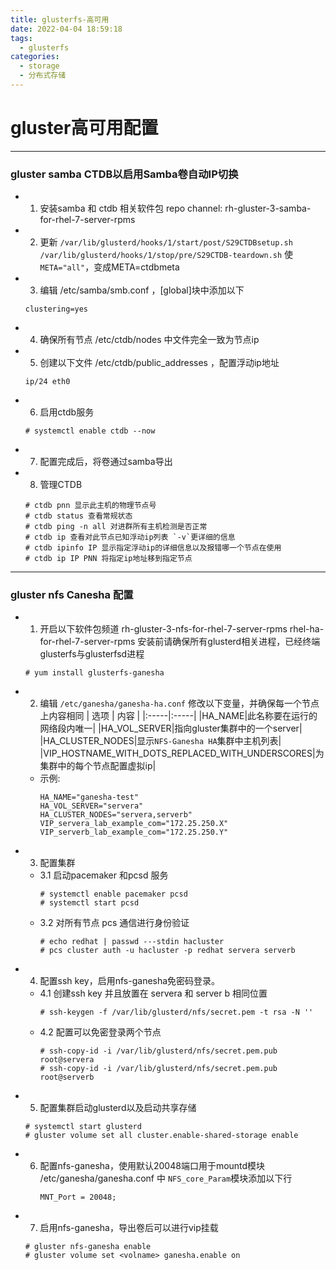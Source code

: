 ```yaml
---
title: glusterfs-高可用
date: 2022-04-04 18:59:18
tags: 
  - glusterfs
categories: 
  - storage
  - 分布式存储
---
```


# gluster高可用配置
---
### gluster samba CTDB以启用Samba卷自动IP切换
- 1. 安装samba 和 ctdb 相关软件包
  repo channel: rh-gluster-3-samba-for-rhel-7-server-rpms
- 2. 更新 `/var/lib/glusterd/hooks/1/start/post/S29CTDBsetup.sh`
  `/var/lib/glusterd/hooks/1/stop/pre/S29CTDB-teardown.sh`
  使`META="all"`，变成META=ctdbmeta
- 3. 编辑 /etc/samba/smb.conf ，[global]块中添加以下
  ```
  clustering=yes
  ```
- 4. 确保所有节点 /etc/ctdb/nodes 中文件完全一致为节点ip
- 5. 创建以下文件 /etc/ctdb/public_addresses ，配置浮动ip地址
  ```
  ip/24 eth0
  ```
- 6. 启用ctdb服务
  ```
  # systemctl enable ctdb --now
  ```
- 7. 配置完成后，将卷通过samba导出
- 8. 管理CTDB
  ```
  # ctdb pnn 显示此主机的物理节点号
  # ctdb status 查看常规状态
  # ctdb ping -n all 对进群所有主机检测是否正常
  # ctdb ip 查看对此节点已知浮动ip列表 `-v`更详细的信息
  # ctdb ipinfo IP 显示指定浮动ip的详细信息以及报错哪一个节点在使用
  # ctdb ip IP PNN 将指定ip地址移到指定节点
  ```
  
---

### gluster nfs Canesha 配置
- 1. 开启以下软件包频道
  rh-gluster-3-nfs-for-rhel-7-server-rpms
  rhel-ha-for-rhel-7-server-rpms
  安装前请确保所有glusterd相关进程，已经终端glusterfs与glusterfsd进程
  ```
  # yum install glusterfs-ganesha
  ```
- 2. 编辑 `/etc/ganesha/ganesha-ha.conf`
  修改以下变量，并确保每一个节点上内容相同
  | 选项 | 内容 |
  |:-----|:-----|
  |HA_NAME|此名称要在运行的网络段内唯一|
  |HA_VOL_SERVER|指向gluster集群中的一个server|
  |HA_CLUSTER_NODES|显示`NFS-Ganesha HA`集群中主机列表|
  |VIP_HOSTNAME_WITH_DOTS_REPLACED_WITH_UNDERSCORES|为集群中的每个节点配置虚拟ip|
  - 示例:
    <pre><code>HA_NAME="ganesha-test"
    HA_VOL_SERVER="servera"
    HA_CLUSTER_NODES="servera,serverb"
    VIP_servera_lab_example_com="172.25.250.X"
    VIP_serverb_lab_example_com="172.25.250.Y"</code></pre>
- 3. 配置集群
  - 3.1 启动pacemaker 和pcsd 服务
    ```
	# systemctl enable pacemaker pcsd
	# systemctl start pcsd
	```
  - 3.2 对所有节点 pcs 通信进行身份验证
    ```
	# echo redhat | passwd ---stdin hacluster
	# pcs cluster auth -u hacluster -p redhat servera serverb
	```
- 4. 配置ssh key，启用nfs-ganesha免密码登录。
  - 4.1 创建ssh key 并且放置在 servera 和 server b 相同位置
    ```
    # ssh-keygen -f /var/lib/glusterd/nfs/secret.pem -t rsa -N ''
    ```
  - 4.2 配置可以免密登录两个节点
    ```
	# ssh-copy-id -i /var/lib/glusterd/nfs/secret.pem.pub root@servera
	# ssh-copy-id -i /var/lib/glusterd/nfs/secret.pem.pub root@serverb
	```
- 5. 配置集群启动glusterd以及启动共享存储
  ```
  # systemctl start glusterd
  # gluster volume set all cluster.enable-shared-storage enable
  ```
- 6. 配置nfs-ganesha，使用默认20048端口用于mountd模块
     /etc/ganesha/ganesha.conf 中 `NFS_core_Param`模块添加以下行
	 ```
	 MNT_Port = 20048;
	 ```
- 7. 启用nfs-ganesha，导出卷后可以进行vip挂载
  ```
  # gluster nfs-ganesha enable
  # gluster volume set <volname> ganesha.enable on
  ```